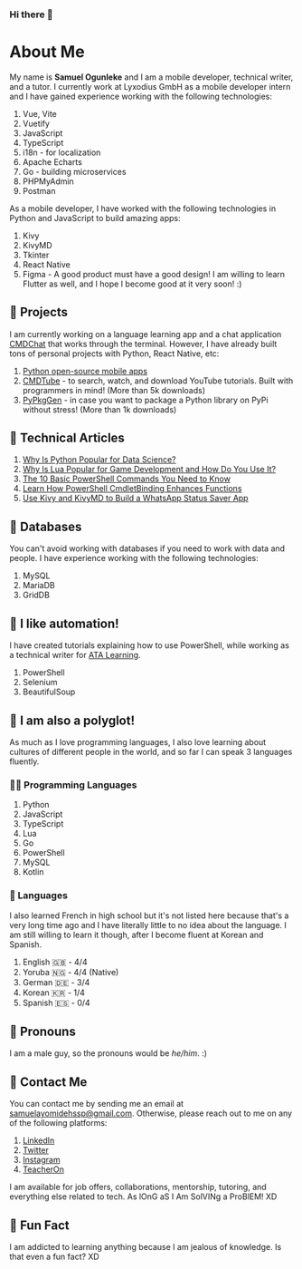 ### Hi there 👋
# About Me
My name is **Samuel Ogunleke** and I am a mobile developer, technical writer, and a tutor.
I currently work at Lyxodius GmbH as a mobile developer intern and I have gained experience working with the following technologies:
1. Vue, Vite
2. Vuetify
3. JavaScript
4. TypeScript
5. i18n - for localization
6. Apache Echarts
7. Go - building microservices
8. PHPMyAdmin
9. Postman

As a mobile developer, I have worked with the following technologies in Python and JavaScript to build amazing apps:
1. Kivy
2. KivyMD
3. Tkinter
4. React Native
5. Figma - A good product must have a good design!
I am willing to learn Flutter as well, and I hope I become good at it very soon! :)

## 📌 Projects
I am currently working on a language learning app and a chat application [CMDChat](https://www.linkedin.com/company/cmdchat/) that works through the terminal.
However, I have already built tons of personal projects with Python, React Native, etc:
1. [Python open-source mobile apps](https://github.com/Samuel-HSSP/App-Development-with-Python)
2. [CMDTube](https://pypi.org/project/cmdtube/) - to search, watch, and download YouTube tutorials. Built with programmers in mind! (More than 5k downloads)
3. [PyPkgGen](https://pypi.org/project/pypkggen/) - in case you want to package a Python library on PyPi without stress! (More than 1k downloads)

## 📌 Technical Articles
1. [Why Is Python Popular for Data Science?](https://www.makeuseof.com/why-is-python-popular-for-data-science/)
2. [Why Is Lua Popular for Game Development and How Do You Use It?](https://www.makeuseof.com/why-is-lua-popular-for-game-development-how-to-use/)
3. [The 10 Basic PowerShell Commands You Need to Know](https://adamtheautomator.com/basic-powershell-commands/)
4. [Learn How PowerShell CmdletBinding Enhances Functions](https://adamtheautomator.com/powershell-cmdletbinding/)
5. [Use Kivy and KivyMD to Build a WhatsApp Status Saver App](https://samuelhssp.hashnode.dev/whatsapp-status-saver-app-with-python)

## 📌 Databases
You can't avoid working with databases if you need to work with data and people. I have experience working with the following technologies:
1. MySQL
2. MariaDB
3. GridDB


## 🤖 I like automation!
I have created tutorials explaining how to use PowerShell, while working as a technical writer for [ATA Learning](https://adamtheautomator.com/author/samuel-ogunleke/).
1. PowerShell
2. Selenium
3. BeautifulSoup


## 📌 I am also a polyglot!
As much as I love programming languages, I also love learning about cultures of different people in the world, and so far I can speak 3 languages fluently.
### 👨‍💻 Programming Languages
1. Python
2. JavaScript
3. TypeScript
4. Lua
5. Go
6. PowerShell
7. MySQL
8. Kotlin

### 📌 Languages
I also learned French in high school but it's not listed here because that's a very long time ago and I have literally little to no idea about the language. I am still willing to learn it though, after I become fluent at Korean and Spanish.
1. English 🇬🇧 - 4/4
2. Yoruba 🇳🇬 - 4/4 (Native)
3. German 🇩🇪 - 3/4
4. Korean 🇰🇷 - 1/4
5. Spanish 🇪🇸 - 0/4

## 👨 Pronouns
I am a male guy, so the pronouns would be *he/him*. :)

## 📇 Contact Me
You can contact me by sending me an email at [samuelayomidehssp@gmail.com](mailto:samuelayomidehssp@gmail.com). Otherwise, please reach out to me on any of the following platforms:
1. [LinkedIn](https://linkedin.com/in/samuel-ogunleke-hssp)
2. [Twitter](https://twitter.com/SamuelHSSP)
3. [Instagram](https://instagram.com/samuelhssp)
4. [TeacherOn](https://www.teacheron.com/tutor-profile/4Dhs)

I am available for job offers, collaborations, mentorship, tutoring, and everything else related to tech. As lOnG aS I Am SolVINg a ProBlEM! XD

## 🦩 Fun Fact
I am addicted to learning anything because I am jealous of knowledge. Is that even a fun fact? XD
<!--
**Samuel-HSSP/Samuel-HSSP** is a ✨ _special_ ✨ repository because its `README.md` (this file) appears on your GitHub profile.

Here are some ideas to get you started:

- 🔭 I’m currently working on ...
- 🌱 I’m currently learning ...
- 👯 I’m looking to collaborate on ...
- 🤔 I’m looking for help with ...
- 💬 Ask me about ...
- 📫 How to reach me: ...
- 😄 Pronouns: ...
- ⚡ Fun fact: ...
-->
